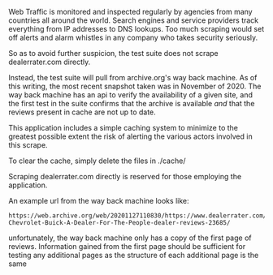 Web Traffic is monitored and inspected regularly by agencies from many countries all around the world. 
Search engines and service providers track everything from IP addresses to DNS lookups. Too much scraping
would set off alerts and alarm whistles in any company who takes security seriously. 

So as to avoid further suspicion, the test suite does not scrape dealerrater.com directly. 

Instead, the test suite will pull from archive.org's way back machine. As of this writing, the most recent
snapshot taken was in November of 2020. The way back machine has an api to verify the availability 
of a given site, and the first test in the suite confirms that the archive is available *and*
that the reviews present in cache are not up to date. 

This application includes a simple caching system to minimize to the greatest possible extent 
the risk of alerting the various actors involved in this scrape. 

To clear the cache, simply delete the files in ./cache/

Scraping dealerrater.com directly is reserved for those employing the application. 

An example url from the way back machine looks like:

```
https://web.archive.org/web/20201127110830/https://www.dealerrater.com/dealer/McKaig-Chevrolet-Buick-A-Dealer-For-The-People-dealer-reviews-23685/
```

unfortunately, the way back machine only has a copy of the first page of reviews. Information gained from the first
page should be sufficient for testing any additional pages as the structure of each additional page is the same
